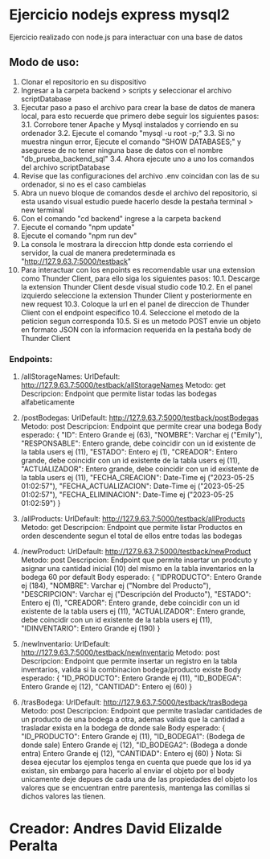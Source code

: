 # Ejercicio nodejs express mysql2
Ejercicio realizado con node.js para interactuar con una base de datos
## Modo de uso:
1. Clonar el repositorio en su dispositivo
2. Ingresar a la carpeta backend > scripts y seleccionar el archivo scriptDatabase 
3. Ejecutar paso a paso el archivo para crear la base de datos de manera local, para esto recuerde que primero debe seguir los siguientes pasos:
3.1. Corrobore tener Apache y Mysql instalados y corriendo en su ordenador
3.2. Ejecute el comando "mysql -u root -p;"
3.3. Si no muestra ningun error, Ejecute el comando "SHOW DATABASES;" y asegurese de no tener ninguna base de datos con el nombre "db_prueba_backend_sql"
3.4. Ahora ejecute uno a uno los comandos del archivo scriptDatabase
4. Revise que las configuraciones del archivo .env coincidan con las de su ordenador, si no es el caso cambielas
5. Abra un nuevo bloque de comandos desde el archivo del repositorio, si esta usando visual estudio puede hacerlo desde la pestaña terminal > new terminal
6. Con el comando "cd backend"  ingrese a la carpeta backend
7. Ejecute el comando "npm update"
8. Ejecute el comando "npm run dev"
9. La consola le mostrara la direccion http donde esta corriendo el servidor, la cual de manera predeterminada es "http://127.9.63.7:5000/testback"
10. Para interactuar con los enpoints es recomendable usar una extension como Thunder Client, para ello siga los siguientes pasos:
10.1. Descarge la extension Thunder Client desde visual studio code
10.2. En el panel izquierdo seleccione la extension Thunder Client y posteriormente en new request
10.3. Coloque la url en el panel de direccion de Thunder Client con el endpoint especifico
10.4. Seleccione el metodo de la peticion segun corresponda
10.5. Si es un metodo POST envie un objeto en formato JSON con la informacion requerida en la pestaña body de Thunder Client
### Endpoints:
1. /allStorageNames: 
    UrlDefault: http://127.9.63.7:5000/testback/allStorageNames
    Metodo: get
    Descripcion: Endpoint que permite listar todas las bodegas alfabeticamente

2. /postBodegas: 
    UrlDefault: http://127.9.63.7:5000/testback/postBodegas
    Metodo: post
    Descripcion: Endpoint que permite crear una bodega
    Body esperado:  {
                        "ID": Entero Grande ej (63),
                        "NOMBRE": Varchar ej ("Emily"),
                        "RESPONSABLE": Entero grande, debe coincidir con un id existente de la tabla users ej (11),
                        "ESTADO": Entero ej (1),
                        "CREADOR": Entero grande, debe coincidir con un id existente de la tabla users ej (11),
                        "ACTUALIZADOR": Entero grande, debe coincidir con un id existente de la tabla users ej (11),
                        "FECHA_CREACION": Date-Time ej ("2023-05-25 01:02:57"),
                        "FECHA_ACTUALIZACION": Date-Time ej ("2023-05-25 01:02:57"),
                        "FECHA_ELIMINACION": Date-Time ej ("2023-05-25 01:02:59")
                    }

3. /allProducts: 
    UrlDefault: http://127.9.63.7:5000/testback/allProducts
    Metodo: get
    Descripcion: Endpoint que permite listar Productos en orden descendente segun el total de ellos entre todas las bodegas

4. /newProduct: 
    UrlDefault: http://127.9.63.7:5000/testback/newProduct
    Metodo: post
    Descripcion: Endpoint que permite insertar un prodcuto y asignar una cantidad inicial (10) del mismo en la tabla inventarios en la bodega 60 por default
    Body esperado:  {
                        "IDPRODUCTO": Entero Grande ej (184),
                        "NOMBRE": Varchar ej ("Nombre del Producto"),
                        "DESCRIPCION": Varchar ej ("Descripción del Producto"),
                        "ESTADO": Entero ej (1),
                        "CREADOR": Entero grande, debe coincidir con un id existente de la tabla users ej (11),
                        "ACTUALIZADOR": Entero grande, debe coincidir con un id existente de la tabla users ej (11),
                        "IDINVENTARIO":  Entero Grande ej (190)
                    }

5. /newInventario: 
    UrlDefault: http://127.9.63.7:5000/testback/newInventario
    Metodo: post
    Descripcion: Endpoint que permite insertar un registro en la tabla inventarios, valida si la combinacion bodega/producto existe
    Body esperado:  {
                        "ID_PRODUCTO": Entero Grande ej (11),
                        "ID_BODEGA": Entero Grande ej (12),
                        "CANTIDAD": Entero  ej (60)
                    }
6. /trasBodega: 
    UrlDefault: http://127.9.63.7:5000/testback/trasBodega
    Metodo: post
    Descripcion: Endpoint que permite trasladar cantidades de un producto de una bodega a otra, ademas valida que la cantidad a trasladar exista en la bodega de donde sale
    Body esperado:  {
                        "ID_PRODUCTO": Entero Grande ej (11),
                        "ID_BODEGA1": (Bodega de donde sale) Entero Grande ej (12),
                        "ID_BODEGA2": (Bodega a donde entra) Entero Grande ej (12),
                        "CANTIDAD": Entero  ej (60)
                    }
Nota: Si desea ejecutar los ejemplos tenga en cuenta que puede que los id ya existan, sin embargo para hacerlo al enviar el objeto por el body unicamente deje depues de cada una de las propiedades del objeto los valores que se encuentran entre parentesis, mantenga las comillas si dichos valores las tienen.

# Creador: Andres David Elizalde Peralta

